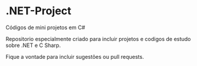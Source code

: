 # .NET-Project
Códigos de mini projetos em C#

Repositorio especialmente criado para incluir projetos e codigos de estudo sobre .NET e C Sharp.

Fique a vontade para incluir sugestões ou pull requests.
